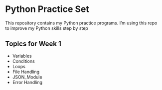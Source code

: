 # Python Practice Set
This repository contains my Python practice programs.
I’m using this repo to improve my Python skills step by step 

## Topics for Week 1
- Variables
- Conditions
- Loops
- File Handling
- JSON_Module
- Error Handling